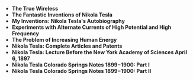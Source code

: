 <ul>
 <li><b><a target="_blank" href="https://github.com/manjunath5496/Nikola-Tesla-writings/blob/master/tesla(1).pdf" style="text-decoration:none;">The True Wireless</a></b></li>
  
<li><b><a target="_blank" href="https://github.com/manjunath5496/Nikola-Tesla-writings/blob/master/tesla(2).pdf" style="text-decoration:none;">The Fantastic Inventions of Nikola Tesla</a></b></li>

<li><b><a target="_blank" href="https://github.com/manjunath5496/Nikola-Tesla-writings/blob/master/tesla(3).pdf" style="text-decoration:none;">My Inventions: Nikola Tesla's Autobiography</a></b></li>
  
<li><b><a target="_blank" href="https://github.com/manjunath5496/Nikola-Tesla-writings/blob/master/tesla(4).pdf" style="text-decoration:none;"> Experiments with Alternate Currents of High Potential and High Frequency</a></b></li>
                               
  <li><b><a target="_blank" href="https://github.com/manjunath5496/Nikola-Tesla-writings/blob/master/tesla(5).pdf" style="text-decoration:none;"> The Problem of Increasing Human Energy </a></b></li>   

 <li><b><a target="_blank" href="https://github.com/manjunath5496/Nikola-Tesla-writings/blob/master/tesla(6).pdf" style="text-decoration:none;">Nikola Tesla: Complete Articles and Patents</a></b></li>
                <li><b><a target="_blank" href="https://github.com/manjunath5496/Nikola-Tesla-writings/blob/master/tesla(7).pdf" style="text-decoration:none;">Nikola Tesla: Lecture Before the New York Academy of Sciences April 6, 1897</a></b></li> 
                
   <li><b><a target="_blank" href="https://github.com/manjunath5496/Nikola-Tesla-writings/blob/master/tesla(8).pdf" style="text-decoration:none;">Nikola Tesla Colorado Springs Notes 1899&minus;1900: Part I</a></b></li>
                <li><b><a target="_blank" href="https://github.com/manjunath5496/Nikola-Tesla-writings/blob/master/tesla(9).pdf" style="text-decoration:none;">Nikola Tesla Colorado Springs Notes 1899&minus;1900: Part II</a></b></li>               
                
                

</ul>

